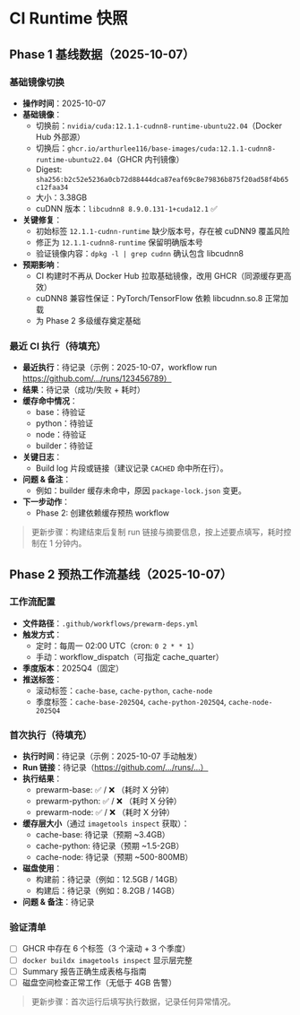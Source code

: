 # CI Runtime 快照

## Phase 1 基线数据（2025-10-07）

### 基础镜像切换
- **操作时间**：2025-10-07
- **基础镜像**：
  - 切换前：`nvidia/cuda:12.1.1-cudnn8-runtime-ubuntu22.04`（Docker Hub 外部源）
  - 切换后：`ghcr.io/arthurlee116/base-images/cuda:12.1.1-cudnn8-runtime-ubuntu22.04`（GHCR 内刊镜像）
  - Digest: `sha256:b2c52e5236a0cb72d88444dca87eaf69c8e79836b875f20ad58f4b65c12faa34`
  - 大小：3.38GB
  - cuDNN 版本：`libcudnn8 8.9.0.131-1+cuda12.1` ✅
- **关键修复**：
  - 初始标签 `12.1.1-cudnn-runtime` 缺少版本号，存在被 cuDNN9 覆盖风险
  - 修正为 `12.1.1-cudnn8-runtime` 保留明确版本号
  - 验证镜像内容：`dpkg -l | grep cudnn` 确认包含 libcudnn8
- **预期影响**：
  - CI 构建时不再从 Docker Hub 拉取基础镜像，改用 GHCR（同源缓存更高效）
  - cuDNN8 兼容性保证：PyTorch/TensorFlow 依赖 libcudnn.so.8 正常加载
  - 为 Phase 2 多级缓存奠定基础

### 最近 CI 执行（待填充）
- **最近执行**：待记录（示例：2025-10-07，workflow run https://github.com/.../runs/123456789）
- **结果**：待记录（成功/失败 + 耗时）
- **缓存命中情况**：
  - base：待验证
  - python：待验证
  - node：待验证
  - builder：待验证
- **关键日志**：
  - Build log 片段或链接（建议记录 `CACHED` 命中所在行）。
- **问题 & 备注**：
  - 例如：builder 缓存未命中，原因 `package-lock.json` 变更。
- **下一步动作**：
  - Phase 2: 创建依赖缓存预热 workflow

> 更新步骤：构建结束后复制 run 链接与摘要信息，按上述要点填写，耗时控制在 1 分钟内。

## Phase 2 预热工作流基线（2025-10-07）

### 工作流配置
- **文件路径**：`.github/workflows/prewarm-deps.yml`
- **触发方式**：
  - 定时：每周一 02:00 UTC（cron: `0 2 * * 1`）
  - 手动：workflow_dispatch（可指定 cache_quarter）
- **季度版本**：2025Q4（固定）
- **推送标签**：
  - 滚动标签：`cache-base`, `cache-python`, `cache-node`
  - 季度标签：`cache-base-2025Q4`, `cache-python-2025Q4`, `cache-node-2025Q4`

### 首次执行（待填充）
- **执行时间**：待记录（示例：2025-10-07 手动触发）
- **Run 链接**：待记录（https://github.com/.../runs/...）
- **执行结果**：
  - prewarm-base: ✅ / ❌ （耗时 X 分钟）
  - prewarm-python: ✅ / ❌ （耗时 X 分钟）
  - prewarm-node: ✅ / ❌ （耗时 X 分钟）
- **缓存层大小**（通过 `imagetools inspect` 获取）：
  - cache-base: 待记录（预期 ~3.4GB）
  - cache-python: 待记录（预期 ~1.5-2GB）
  - cache-node: 待记录（预期 ~500-800MB）
- **磁盘使用**：
  - 构建前：待记录（例如：12.5GB / 14GB）
  - 构建后：待记录（例如：8.2GB / 14GB）
- **问题 & 备注**：待记录

### 验证清单
- [ ] GHCR 中存在 6 个标签（3 个滚动 + 3 个季度）
- [ ] `docker buildx imagetools inspect` 显示层完整
- [ ] Summary 报告正确生成表格与指南
- [ ] 磁盘空间检查正常工作（无低于 4GB 告警）

> 更新步骤：首次运行后填写执行数据，记录任何异常情况。

